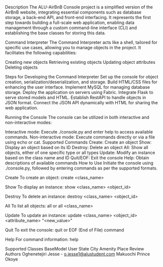 Description
The ALU-AirBnB Console project is a simplified version of the AirBnB website, integrating essential components such as database storage, a back-end API, and front-end interfacing. It represents the first step towards building a full-scale web application, enabling data management through a custom command-line interface (CLI) and establishing the base classes for storing this data.

Command Interpreter
The Command Interpreter acts like a shell, tailored for specific use cases, allowing you to manage objects in the project. It facilitates the following capabilities:

Creating new objects Retrieving existing objects Updating object attributes Deleting objects

Steps for Developing the Command Interpreter
Set up the console for object creation, serialization/deserialization, and storage. Build HTML/CSS files for enhancing the user interface. Implement MySQL for managing database storage. Deploy the application on servers using Fabric. Integrate Flask to serve stored models and HTML. Establish RestAPI to handle objects in JSON format. Connect the JSON API dynamically with HTML for sharing the web application.

Running the Console
The console can be utilized in both interactive and non-interactive modes:

Interactive mode: Execute ./console.py and enter help to access available commands.
Non-interactive mode: Execute commands directly or via a file using echo or cat.
Supported Commands
Create: Create an object
Show: Display an object based on its ID
Destroy: Delete an object
All: Show all objects, either of one specific type or all types
Update: Modify an instance based on the class name and ID
Quit/EOF: Exit the console
Help: Obtain descriptions of available commands
How to Use
Initiate the console using ./console.py, followed by entering commands as per the supported formats.

Create
To create an object: create <class_name>

Show
To display an instance: show <class_name> <object_id>

Destroy
To delete an instance: destroy <class_name> <object_id>

All
To list all objects: all or all <class_name>

Update
To update an instance: update <class_name> <object_id> <attribute_name> "<new_value>"

Quit
To exit the console: quit or EOF (End of File) command

Help
For command information: help <command>

Supported Classes
BaseModel
User
State
City
Amenity
Place
Review
Authors
Oghenetejiri Jesse - o.jesse1@alustudent.com
Makuochi Prince Okoye 
